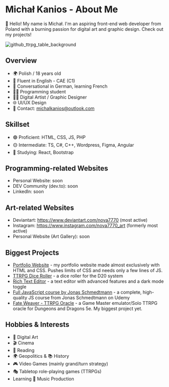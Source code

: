 # Michał Kanios - About Me
👋 Hello! My name is Michał. I'm an aspiring front-end web developer from Poland with a burning passion for digital art and graphic design. Check out my projects!

![github_ttrpg_table_background](https://github.com/Michal-J-Kanios/aboutMe/assets/92123240/d4b53976-c6d8-44ca-ac88-c7d8d8af0702)

## Overview
- 🌍 Polish / 18 years old
- 💌 Fluent in English - CAE (C1)
- 📧 Conversational in German, learning French
- 👨‍💻 Programming student
- 👨‍🎨 Digital Artist / Graphic Designer
- 🌐 UI/UX Design
- 💬 Contact: michalkanios@outlook.com

## Skillset
- 🟢 Proficient: HTML, CSS, JS, PHP
- 🟡 Intermediate: TS, C#, C++, Wordpress, Figma, Angular
- 🔴 Studying: React, Bootstrap

## Programming-related Websites
- Personal Website: soon
- DEV Community (dev.to): soon
- LinkedIn: soon

## Art-related Websites
- Deviantart: https://www.deviantart.com/nova7770 (most active)
- Instagram: https://www.instagram.com/nova7770_art (formerly most active)
- Personal Website (Art Gallery): soon

## Biggest Projects
- [Portfolio Website](https://github.com/Michal-J-Kanios/portfolio-school-project) - my portfolio website made almost exclusively with HTML and CSS. Pushes limits of CSS and needs only a few lines of JS.
- [TTRPG Dice Roller](https://github.com/Michal-J-Kanios/ttrpg_dice_roller) - a dice roller for the D20 system
- [Rich Text Editor](https://github.com/Michal-J-Kanios/javascript_text_editor) - a text editor with advanced features and a dark mode toggle
- [Full JavaScript course by Jonas Schmedtmann](https://github.com/Michal-J-Kanios/complete-javascript-course) - a complete, high-quality JS course from Jonas Schmedtmann on Udemy
- [Fate Weaver - TTRPG Oracle](https://github.com/Michal-J-Kanios/fateweaver_oracle) - a Game Master emulator/Solo TTRPG oracle for Dungeons and Dragons 5e. My biggest project yet.

## Hobbies & Interests
- 🎨 Digital Art
- 🎬 Cinema
- 📖 Reading
- 🌍 Geopolitics & 📚 History
- 🎮 Video Games (mainly grand/turn strategy)
- 🎭 Tabletop role-playing games (TTRPGs)
- Learning 🎹 Music Production

